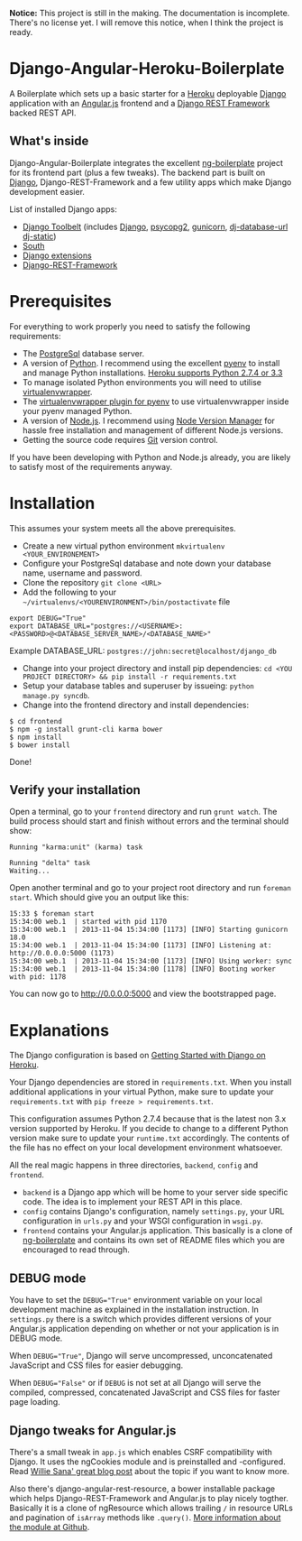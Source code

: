 **Notice:** This project is still in the making. The documentation is
incomplete. There's no license yet. I will remove this notice, when I think the
project is ready.

# Django-Angular-Heroku-Boilerplate

A Boilerplate which sets up a basic starter for a
[Heroku](https://www.heroku.com/) deployable
[Django](http://www.djangoproject.com) application with an
[Angular.js](http://www.angularjs.org) frontend and a
[Django REST Framework](http://django-rest-framework.org/) backed REST API.

## What's inside

Django-Angular-Boilerplate integrates the excellent
[ng-boilerplate](http://joshdmiller.github.io/ng-boilerplate/#/home) project
for its frontend part (plus a few tweaks). The backend part is built on
[Django](http://www.djangoproject.com), Django-REST-Framework and a few utility
apps which make Django development easier.

List of installed Django apps:

* [Django Toolbelt](https://pypi.python.org/pypi/django-toolbelt)
  (includes [Django](http://www.djangoproject.com),
  [psycopg2](https://pypi.python.org/pypi/psycopg2),
  [gunicorn](https://pypi.python.org/pypi/gunicorn),
  [dj-database-url](https://github.com/kennethreitz/dj-database-url)
  [dj-static](https://github.com/kennethreitz/dj-static))
* [South](http://south.aeracode.org/)
* [Django extensions](https://github.com/django-extensions/django-extensions)
* [Django-REST-Framework](http://django-rest-framework.org/)

# Prerequisites
For everything to work properly you need to satisfy the following requirements:

* The [PostgreSql](http://www.postgresql.org/download/) database server.
* A version of [Python](http://www.python.org). I recommend using the excellent
  [pyenv](https://github.com/yyuu/pyenv) to install and manage Python
  installations. [Heroku supports Python 2.7.4 or 3.3](https://devcenter.heroku.com/articles/python-runtimes)
* To manage isolated Python environments you will need to utilise
  [virtualenvwrapper](http://virtualenvwrapper.readthedocs.org/en/latest/install.html#basic-installation).
* The [virtualenvwrapper plugin for pyenv](https://github.com/yyuu/pyenv-virtualenvwrapper)
  to use virtualenvwrapper inside your pyenv managed Python.
* A version of [Node.js](http://nodejs.org/). I recommend using
  [Node Version Manager](https://github.com/creationix/nvm) for hassle free
  installation and management of different Node.js versions.
* Getting the source code requires [Git](http://git-scm.com/) version control.

If you have been developing with Python and Node.js already, you are likely to
satisfy most of the requirements anyway.

# Installation

This assumes your system meets all the above prerequisites.

* Create a new virtual python environment `mkvirtualenv <YOUR_ENVIRONEMENT>`
* Configure your PostgreSql database and note down your database name, username
  and password.
* Clone the repository `git clone <URL>`
* Add the following to your `~/virtualenvs/<YOURENVIRONMENT>/bin/postactivate`
  file

```shell
export DEBUG="True"
export DATABASE_URL="postgres://<USERNAME>:<PASSWORD>@<DATABASE_SERVER_NAME>/<DATABASE_NAME>"
```

Example DATABASE_URL: `postgres://john:secret@localhost/django_db`

* Change into your project directory and install pip dependencies:
  `cd <YOU PROJECT DIRECTORY> && pip install -r requirements.txt`
* Setup your database tables and superuser by issueing:
  `python manage.py syncdb`.
* Change into the frontend directory and install dependencies:

```shell
$ cd frontend
$ npm -g install grunt-cli karma bower
$ npm install
$ bower install
```

Done!

## Verify your installation

Open a terminal, go to your `frontend` directory and run `grunt watch`. The
build process should start and finish without errors and the terminal should
show:

```shell
Running "karma:unit" (karma) task

Running "delta" task
Waiting...
```

Open another terminal and go to your project root directory and run
`foreman start`. Which should give you an output like this:

```shell
15:33 $ foreman start
15:34:00 web.1  | started with pid 1170
15:34:00 web.1  | 2013-11-04 15:34:00 [1173] [INFO] Starting gunicorn 18.0
15:34:00 web.1  | 2013-11-04 15:34:00 [1173] [INFO] Listening at: http://0.0.0.0:5000 (1173)
15:34:00 web.1  | 2013-11-04 15:34:00 [1173] [INFO] Using worker: sync
15:34:00 web.1  | 2013-11-04 15:34:00 [1178] [INFO] Booting worker with pid: 1178
```

You can now go to http://0.0.0.0:5000 and view the bootstrapped page.

# Explanations

The Django configuration is based on
[Getting Started with Django on Heroku](https://devcenter.heroku.com/articles/getting-started-with-django).

Your Django dependencies are stored in `requirements.txt`. When you install
additional applications in your virtual Python, make sure to update your
`requirements.txt` with `pip freeze > requirements.txt`.

This configuration assumes Python 2.7.4 because that is the latest non 3.x
version supported by Heroku. If you decide to change to a different Python
version make sure to update your `runtime.txt` accordingly. The contents of
the file has no effect on your local development environment whatsoever.

All the real magic happens in three directories, `backend`, `config` and
`frontend`.

* `backend` is a Django app which will be home to your server side specific
  code. The idea is to implement your REST API in this place.
* `config` contains Django's configuration, namely `settings.py`, your URL
  configuration in `urls.py` and your WSGI configuration in `wsgi.py`.
* `frontend` contains your Angular.js application. This basically is a clone of
  [ng-boilerplate](http://joshdmiller.github.io/ng-boilerplate/#/home) and
  contains its own set of README files which you are encouraged to read
  through.

## DEBUG mode

You have to set the `DEBUG="True"` environment variable on your local
development machine as explained in the installation instruction. In
`settings.py` there is a switch which provides different versions of your
Angular.js application depending on whether or not your application is in DEBUG
mode.

When `DEBUG="True"`, Django will serve uncompressed, unconcatenated JavaScript
and CSS files for easier debugging.

When `DEBUG="False"` or if `DEBUG` is not set at all Django will serve the
compiled, compressed, concatenated JavaScript and CSS files for faster page
loading.

## Django tweaks for Angular.js
There's a small tweak in `app.js` which enables CSRF compatibility with
Django. It uses the ngCookies module and is preinstalled and -configured. Read
[Willie Sana' great blog post](http://angularjs-best-practices.blogspot.de/2013/07/angularjs-and-xsrfcsrf-cross-site.html)
about the topic if you want to know more.

Also there's django-angular-rest-resource, a bower installable package which
helps Django-REST-Framework and Angular.js to play nicely togther. Basically it
is a clone of ngResource which allows trailing `/` in resource URLs and
pagination of `isArray` methods like `.query()`.
[More information about the module at Github](https://github.com/blacklocus/angular-django-rest-resource).
